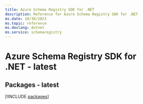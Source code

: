 ```yaml
---
title: Azure Schema Registry SDK for .NET
description: Reference for Azure Schema Registry SDK for .NET
ms.date: 10/30/2023
ms.topic: reference
ms.devlang: dotnet
ms.service: schemaregistry
---
```

# Azure Schema Registry SDK for .NET - latest
## Packages - latest
[!INCLUDE [packages](schema-registry-index.md)]